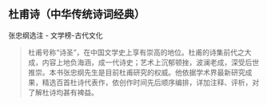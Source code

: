 ## 杜甫诗（中华传统诗词经典）

张忠纲选注  -  文学榜-古代文化

> 杜甫号称“诗圣”，在中国文学史上享有崇高的地位。杜甫的诗集前代之大成，内容上地负海涵，成一代诗史；艺术上沉郁顿挫，波澜老成，深受后世推崇。本书张忠纲先生是目前杜甫研究的权威。他依据学术界最新研究成果，精选百首杜诗代表作，依创作时间先后顺序编排，详加注释、评析，对了解杜诗均甚有裨益。
